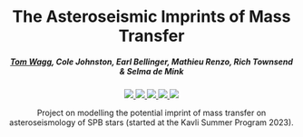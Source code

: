 <div align='center'>
  <h1>The Asteroseismic Imprints of Mass Transfer</h1>
  <h5><ins>Tom Wagg</ins>, Cole Johnston, Earl Bellinger, Mathieu Renzo, Rich Townsend & Selma de Mink</h5>

  <a href="https://ui.adsabs.harvard.edu/">
    <img src="https://img.shields.io/badge/read-paper (TODO)-blue"/>
  </a>
  <a href="mailto:tomwagg@uw.edu">
    <img src="https://img.shields.io/badge/contact-authors-purple"/>
  </a>
  <a href="notebooks/main.ipynb">
    <img src="https://img.shields.io/badge/reproduce-figures-yellow"/>
  </a>
  <a href="https://zenodo.org/records/10011675">
    <img src="https://img.shields.io/badge/zenodo-record-green"/>
  </a>
  <a href="https://www.tomwagg.com/html/interact/mass-gainer-asteroseismology.html">
    <img src="https://img.shields.io/badge/interactive-plots-orange"/>
  </a>
  
  <p>Project on modelling the potential imprint of mass transfer on asteroseismology of SPB stars (started at the Kavli Summer Program 2023).</p>
</div>
